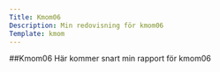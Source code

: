 ```yaml
---
Title: Kmom06
Description: Min redovisning för kmom06
Template: kmom
---
```


##Kmom06
Här kommer snart min rapport för kmom06